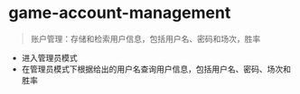 # game-account-management
> 账户管理：存储和检索用户信息，包括用户名、密码和场次，胜率
- 进入管理员模式
- 在管理员模式下根据给出的用户名查询用户信息，包括用户名、密码、场次和胜率
